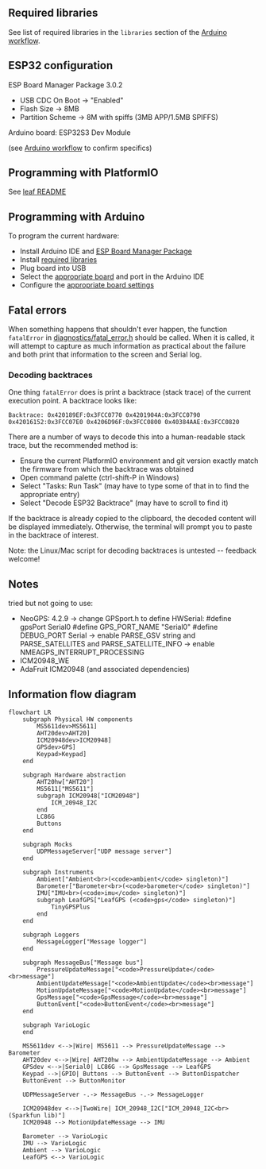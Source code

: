 ## Required libraries

See list of required libraries in the `libraries` section of the [Arduino workflow](../../.github/workflows/arduino.yaml).

## ESP32 configuration

ESP Board Manager Package 3.0.2

- USB CDC On Boot -> "Enabled"
- Flash Size -> 8MB
- Partition Scheme -> 8M with spiffs (3MB APP/1.5MB SPIFFS)

Arduino board: ESP32S3 Dev Module

(see [Arduino workflow](../../.github/workflows/arduino.yaml) to confirm specifics)

## Programming with PlatformIO

See [leaf README](../README.md)

## Programming with Arduino

To program the current hardware:

- Install Arduino IDE and [ESP Board Manager Package](#esp32-configuration)
- Install [required libraries](#required-libraries)
- Plug board into USB
- Select the [appropriate board](#esp32-configuration) and port in the Arduino IDE
- Configure the [appropriate board settings](#esp32-configuration)

## Fatal errors

When something happens that shouldn't ever happen, the function `fatalError` in [diagnostics/fatal_error.h](./diagnostics/fatal_error.h) should be called. When it is called, it will attempt to capture as much information as practical about the failure and both print that information to the screen and Serial log.

### Decoding backtraces

One thing `fatalError` does is print a backtrace (stack trace) of the current execution point. A backtrace looks like:

```
Backtrace: 0x420189EF:0x3FCC0770 0x4201904A:0x3FCC0790 0x42016152:0x3FCC07E0 0x4206D96F:0x3FCC0800 0x40384AAE:0x3FCC0820
```

There are a number of ways to decode this into a human-readable stack trace, but the recommended method is:

- Ensure the current PlatformIO environment and git version exactly match the firmware from which the backtrace was obtained
- Open command palette (ctrl-shift-P in Windows)
- Select "Tasks: Run Task" (may have to type some of that in to find the appropriate entry)
- Select "Decode ESP32 Backtrace" (may have to scroll to find it)

If the backtrace is already copied to the clipboard, the decoded content will be displayed immediately. Otherwise, the terminal will prompt you to paste in the backtrace of interest.

Note: the Linux/Mac script for decoding backtraces is untested -- feedback welcome!

## Notes

tried but not going to use:

- NeoGPS: 4.2.9
  -> change GPSport.h to define HWSerial:
  #define gpsPort Serial0
  #define GPS_PORT_NAME "Serial0"
  #define DEBUG_PORT Serial
  -> enable PARSE_GSV string and PARSE_SATELLITES and PARSE_SATELLITE_INFO
  -> enable NMEAGPS_INTERRUPT_PROCESSING
- ICM20948_WE
- AdaFruit ICM20948 (and associated dependencies)

## Information flow diagram

```mermaid
flowchart LR
    subgraph Physical HW components
        MS5611dev>MS5611]
        AHT20dev>AHT20]
        ICM20948dev>ICM20948]
        GPSdev>GPS]
        Keypad>Keypad]
    end

    subgraph Hardware abstraction
        AHT20hw["AHT20"]
        MS5611["MS5611"]
        subgraph ICM20948["ICM20948"]
            ICM_20948_I2C
        end
        LC86G
        Buttons
    end

    subgraph Mocks
        UDPMessageServer["UDP message server"]
    end

    subgraph Instruments
        Ambient["Ambient<br>(<code>ambient</code> singleton)"]
        Barometer["Barometer<br>(<code>barometer</code> singleton)"]
        IMU["IMU<br>(<code>imu</code> singleton)"]
        subgraph LeafGPS["LeafGPS (<code>gps</code> singleton)"]
            TinyGPSPlus
        end
    end

    subgraph Loggers
        MessageLogger["Message logger"]
    end

    subgraph MessageBus["Message bus"]
        PressureUpdateMessage["<code>PressureUpdate</code><br>message"]
        AmbientUpdateMessage["<code>AmbientUpdate</code><br>message"]
        MotionUpdateMessage["<code>MotionUpdate</code><br>message"]
        GpsMessage["<code>GpsMessage</code><br>message"]
        ButtonEvent["<code>ButtonEvent</code><br>message"]
    end

    subgraph VarioLogic
    end

    MS5611dev <-->|Wire| MS5611 --> PressureUpdateMessage --> Barometer
    AHT20dev <-->|Wire| AHT20hw --> AmbientUpdateMessage --> Ambient
    GPSdev <-->|Serial0| LC86G --> GpsMessage --> LeafGPS
    Keypad -->|GPIO| Buttons --> ButtonEvent --> ButtonDispatcher
    ButtonEvent --> ButtonMonitor

    UDPMessageServer -.-> MessageBus -.-> MessageLogger

    ICM20948dev <-->|TwoWire| ICM_20948_I2C["ICM_20948_I2C<br>(Sparkfun lib)"]
    ICM20948 --> MotionUpdateMessage --> IMU

    Barometer --> VarioLogic
    IMU --> VarioLogic
    Ambient --> VarioLogic
    LeafGPS <--> VarioLogic
```

